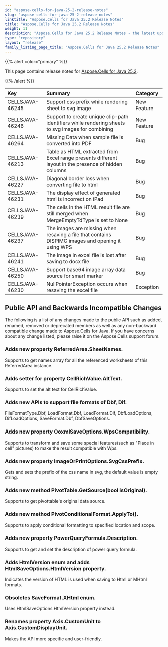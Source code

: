 ```yaml
---
id: "aspose-cells-for-java-25-2-release-notes"
slug: "aspose-cells-for-java-25-2-release-notes"
linktitle: "Aspose.Cells for Java 25.2 Release Notes"
title: "Aspose.Cells for Java 25.2 Release Notes"
weight: 11
description: "Aspose.Cells for Java 25.2 Release Notes - the latest updates and fixes."
type: "repository"
layout: "release"
family_listing_page_title: "Aspose.Cells for Java 25.2 Release Notes"
---
```


{{% alert color="primary" %}}

This page contains release notes for [Aspose.Cells for Java 25.2](https://releases.aspose.com/cells/java/25-2/).

{{% /alert %}}

|**Key**|**Summary**|**Category**|
| :- | :- | :- |
|CELLSJAVA-46245|Support css prefix while rendering sheet to svg image|New Feature
|CELLSJAVA-46246|Support to create unique clip-path identifiers while rendering sheets to svg images for combining|New Feature
|CELLSJAVA-46264|Missing Data when sample file is converted into PDF|Bug
|CELLSJAVA-46213|Table as HTML extracted from Excel range presents different layout in the presence of hidden columns|Bug
|CELLSJAVA-46227|Diagonal border loss when converting file to html|Bug
|CELLSJAVA-46231|The display effect of generated html is incorrect on iPad|Bug
|CELLSJAVA-46239|The cells in the HTML result file are still merged when MergeEmptyTdType is set to None|Bug
|CELLSJAVA-46237|The images are missing when resaving a file that contains DISPIMG images and opening it using WPS|Bug
|CELLSJAVA-46241|The image in excel file is lost after saving to docx file|Bug
|CELLSJAVA-46250|Support base64 image array data source for smart marker|Bug
|CELLSJAVA-46230|NullPointerException occurs when resaving the excel file|Exception

## **Public API and Backwards Incompatible Changes**

The following is a list of any changes made to the public API such as added, renamed, removed or deprecated members as well as any non-backward compatible change made to Aspose.Cells for Java. If you have concerns about any change listed, please raise it on the Aspose.Cells support forum.

### **Adds new property ReferredArea.SheetNames.**

Supports to get names array for all the referenced worksheets of this ReferredArea instance.

### **Adds setter for property CellRichValue.AltText.**

Supports to set the alt text for CellRichValue.

### **Adds new APIs to support file formats of Dbf, Dif.**

FileFormatType.Dbf, LoadFormat.Dbf, LoadFormat.Dif, DbfLoadOptions, DifLoadOptions, SaveFormat.Dbf, DbfSaveOptions.

### **Adds new property OoxmlSaveOptions.WpsCompatibility.**

Supports to transform and save some special features(such as "Place in cell" pictures) to make the result compatible with Wps.

### **Adds new property ImageOrPrintOptions.SvgCssPrefix.**

Gets and sets the prefix of the css name in svg, the default value is empty string.

### **Adds new method PivotTable.GetSource(bool isOriginal).**

Supports to get pivottable's original data source.

### **Adds new method PivotConditionalFormat.ApplyTo().**

Supports to apply conditional formatting to specified location and scope.

### **Adds new property PowerQueryFormula.Description.**

Supports to get and set the description of power query formula.

### **Adds HtmlVersion enum and adds HtmlSaveOptions.HtmlVersion property.**

Indicates the version of HTML is used when saving to Html or MHtml formats.

### **Obsoletes SaveFormat.XHtml enum.**

Uses HtmlSaveOptions.HtmlVersion property instead.

### **Renames property Axis.CustomUnit to Axis.CustomDisplayUnit.**

Makes the API more specific and user-friendly.
